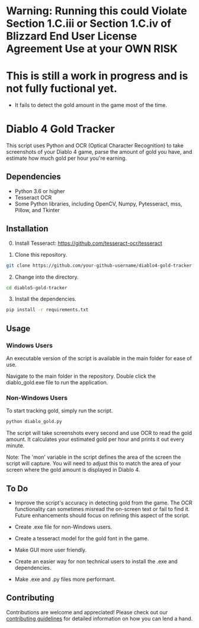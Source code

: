 # Warning: Running this could Violate Section 1.C.iii or Section 1.C.iv of Blizzard End User License Agreement Use at your OWN RISK
# This is still a work in progress and is not fully fuctional yet.
- It fails to detect the gold amount in the game most of the time.

# Diablo 4 Gold Tracker

This script uses Python and OCR (Optical Character Recognition) to take screenshots of your Diablo 4 game, parse the amount of gold you have, and estimate how much gold per hour you're earning.

## Dependencies

- Python 3.6 or higher
- Tesseract OCR
- Some Python libraries, including OpenCV, Numpy, Pytesseract, mss, Pillow, and Tkinter

## Installation

0. Install Tesseract: https://github.com/tesseract-ocr/tesseract

1. Clone this repository.

```bash
git clone https://github.com/your-github-username/diablo4-gold-tracker.git
```

2. Change into the directory.

```bash
cd diablo5-gold-tracker
```

3. Install the dependencies.

```bash
pip install -r requirements.txt
```


## Usage

### Windows Users

An executable version of the script is available in the main folder for ease of use.

Navigate to the main folder in the repository.
Double click the diablo_gold.exe file to run the application.

### Non-Windows Users

To start tracking gold, simply run the script.

```bash
python diablo_gold.py
```

The script will take screenshots every second and use OCR to read the gold amount. It calculates your estimated gold per hour and prints it out every minute.

Note: The 'mon' variable in the script defines the area of the screen the script will capture. You will need to adjust this to match the area of your screen where the gold amount is displayed in Diablo 4.

## To Do

- Improve the script's accuracy in detecting gold from the game. The OCR functionality can sometimes misread the on-screen text or fail to find it. Future enhancements should focus on refining this aspect of the script.

- Create .exe file for non-Windows users.

- Create a tesseract model for the gold font in the game.

- Make GUI more user friendly.

- Create an easier way for non technical users to install the .exe and dependencies.

- Make .exe and .py files more performant.


## Contributing

Contributions are welcome and appreciated! Please check out our [contributing guidelines](./CONTRIBUTING.md) for detailed information on how you can lend a hand.

